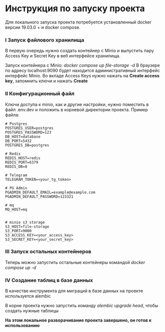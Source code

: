 # Инструкция по запуску проекта

Для локального запуска проекта потребуется установленный docker версии 19.03.0 + и docker compose.

### I Запуск файлового хранилища

В первую очередь нужно создать контейнер с Minio и выпустить пару Access Key и Secret Key в веб интерфейсе хранилища.

Запуск контейнера с Minio: 
_docker compose up file-storage -d_
В браузере по адресу localhost:9090 будет находится административный интерфейс интерфейс Minio.
Во вкладе Access Keys нужно нажать на **Create access key**, запомнить ключи и нажать **Create**

### II Конфигурационный файл
Ключи доступа к minio, как и другие настройки, нужно поместить в файл .env.dev и положить в корневой директории проекта.
Пример файла:

```
# Postgres
POSTGRES_USER=postgres
POSTGRES_PASSWORD=123
DB_HOST=database
DB_PORT=5432
POSTGRES_DB=postgres

# Redis
REDIS_HOST=redis
REDIS_PORT=6379
REDIS_DB=0

# Telegram
TELEGRAM_TOKEN=<your_tg_token>

# PG Admin
PGADMIN_DEFAULT_EMAIL=example@example.com
PGADMIN_DEFAULT_PASSWORD=123321

# mq
MQ_HOST=mq


# minio s3 storage
S3_HOST=file-storage
S3_PORT=9000
S3_ACCESS_KEY=<your_access_key>
S3_SECRET_KEY=<your_secret_key>
```

### III Запуск остальных контейнеров

Теперь можно запустить остальные контейнеры командой
_docker compose up -d_

### IV Создание таблиц в базе данных

В качестве инструмента для миграций в базе данных на проекте используется alembic

В корне проекта нужно запустить команду _alembic upgrade head_, чтобы создать нужные таблицы

**На этом локальное разворачивание проекта завершено, он готов к использованию**


